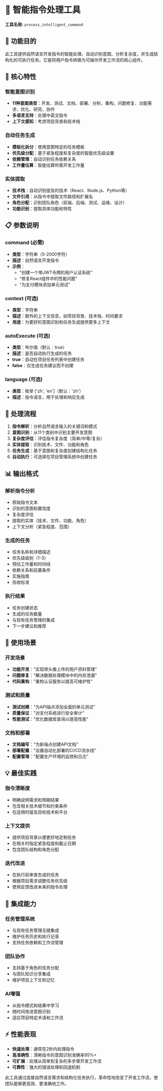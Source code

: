 # 🤖 智能指令处理工具

**工具名称**: `process_intelligent_command`

## 🎯 功能目的

此工具提供自然语言开发指令的智能处理，自动识别意图、分析复杂度，并生成结构化的可执行任务。它是将用户指令转换为可操作开发工作流的核心组件。

## 🚀 核心特性

### **智能意图识别**
- **11种意图类型**：开发、测试、文档、部署、分析、重构、问题修复、功能需求、优化、研究、协作
- **多语言支持**：处理中英文指令
- **上下文感知**：考虑项目背景和技术栈

### **自动任务生成**
- **模板化拆分**：使用意图特定的任务模板
- **优先级分配**：基于紧急程度和复杂度的智能优先级设置
- **依赖管理**：自动识别任务依赖关系
- **工作量估算**：智能估算所需开发工作量

### **实体提取**
- **技术栈**：自动识别提及的技术（React、Node.js、Python等）
- **文件引用**：从指令中提取文件路径和扩展名
- **角色分配**：识别团队角色（前端、后端、测试、运维、设计）
- **功能识别**：提取具体功能和特性

## 📋 参数说明

### **command** (必需)
- **类型**：字符串（5-2000字符）
- **描述**：自然语言开发指令
- **示例**：
  - "创建一个带JWT令牌的用户认证系统"
  - "修复React组件中的性能问题"
  - "为支付模块添加单元测试"

### **context** (可选)
- **类型**：字符串
- **描述**：额外的上下文信息，如项目背景、技术栈、时间要求
- **用途**：为更好的意图识别和任务生成提供更多上下文

### **autoExecute** (可选)
- **类型**：布尔值（默认：true）
- **描述**：是否自动执行生成的任务
- **true**：自动在项目任务列表中创建任务
- **false**：仅生成任务建议而不创建

### **language** (可选)
- **类型**：枚举 ['zh', 'en']（默认：'zh'）
- **描述**：指令语言，用于处理和响应生成

## 🔄 处理流程

1. **指令解析**：分析自然语言输入的关键词和模式
2. **意图识别**：从11个类别中识别主要开发意图
3. **复杂度评估**：评估指令复杂度（简单/中等/复杂）
4. **实体提取**：识别技术、文件、功能和角色
5. **任务生成**：基于意图和复杂度创建结构化任务
6. **自动执行**：可选择在项目管理系统中创建任务

## 📊 输出格式

### **解析指令分析**
- 原始指令文本
- 识别的意图和置信度
- 复杂度评估
- 提取的实体（技术、文件、功能、角色）
- 上下文分析（紧急程度、范围）

### **生成的任务**
- 任务名称和详细描述
- 优先级级别（1-3）
- 预估工作量和时间线
- 依赖关系和前置条件
- 实施指南
- 验收标准

### **执行结果**
- 任务创建状态
- 生成的任务数量
- 与现有任务管理的集成
- 下一步建议和推荐

## 🎯 使用场景

### **开发场景**
- **功能开发**："实现带头像上传的用户资料管理"
- **问题修复**："解决数据处理模块中的内存泄漏"
- **代码重构**："重构认证服务以提高可维护性"

### **测试和质量**
- **测试创建**："为API端点添加全面的单元测试"
- **质量保证**："对支付系统进行安全审计"
- **性能测试**："优化数据库查询以提高性能"

### **文档和部署**
- **文档编写**："为新端点创建API文档"
- **部署配置**："设置自动化部署的CI/CD流水线"
- **配置管理**："配置生产环境的监控和日志"

## 💡 最佳实践

### **指令清晰度**
- 明确说明需求和预期结果
- 包含相关技术细节和约束条件
- 在适用时提及目标技术和平台

### **上下文提供**
- 提供项目背景以便更好地定制任务
- 在相关时指定紧急程度和截止日期
- 包含团队结构和角色分配

### **迭代改进**
- 在执行前审查生成的任务
- 根据项目需求调整任务优先级
- 使用反馈改进未来的指令处理

## 🔧 集成能力

### **任务管理系统**
- 与现有任务管理无缝集成
- 维护任务历史和执行记录
- 支持任务依赖和工作流管理

### **团队协作**
- 支持基于角色的任务分配
- 与团队知识分享集成
- 维护项目上下文和记忆

### **AI增强**
- 从指令模式和结果中学习
- 随时间改进意图识别
- 适应项目特定术语和工作流

## ⚡ 性能表现

- **快速处理**：通常在2秒内处理指令
- **高准确性**：清晰指令的意图识别准确率95%+
- **可扩展**：处理从简单到复杂的多步骤开发工作流
- **可靠性**：强大的错误处理和回退机制

此工具通过连接自然语言需求和结构化任务执行，革命性地改变了开发工作流，使团队能够更高效、更准确地工作。
